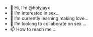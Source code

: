 - 👋 Hi, I’m @holyjayx
- 👀 I’m interested in sex...
- 🌱 I’m currently learning making love...
- 💞️ I’m looking to collaborate on sex ...
- 📫 How to reach me ...

<!---
holyjayx/holyjayx is a ✨ special ✨ repository because its `README.md` (this file) appears on your GitHub profile.
You can click the Preview link to take a look at your changes.
--->
